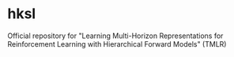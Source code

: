 # hksl
Official repository for "Learning Multi-Horizon Representations for Reinforcement Learning with Hierarchical Forward Models" (TMLR)
